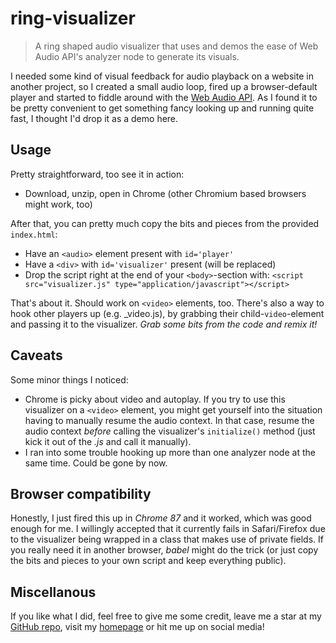 # ring-visualizer
>A ring shaped audio visualizer that uses and demos the ease of Web Audio API's analyzer node to generate its visuals.

I needed some kind of visual feedback for audio playback on a website in another project, so I created a small audio loop, fired up a browser-default player and started to fiddle around with the [Web Audio API](https://webaudio.github.io/web-audio-api/#audionode). As I found it to be pretty convenient to get something fancy looking up and running quite fast, I thought I'd drop it as a demo here.

## Usage
Pretty straightforward, too see it in action:
* Download, unzip, open in Chrome (other Chromium based browsers might work, too)

After that, you can pretty much copy the bits and pieces from the provided `index.html`:
* Have an `<audio>` element present with `id='player'`
* Have a `<div>` with `id='visualizer'` present (will be replaced)
* Drop the script right at the end of your `<body>`-section with: `<script src="visualizer.js" type="application/javascript"></script>`

That's about it. Should work on `<video>` elements, too. There's also a way to hook other players up (e.g. _video.js), by grabbing their child-`video`-element and passing it to the visualizer.
_Grab some bits from the code and remix it!_

## Caveats
Some minor things I noticed:
* Chrome is picky about video and autoplay. If you try to use this visualizer on a `<video>` element, you might get yourself into the situation having to manually resume the audio context. In that case, resume the audio context _before_ calling the visualizer's `initialize()` method (just kick it out of the _.js_ and call it manually).
* I ran into some trouble hooking up more than one analyzer node at the same time. Could be gone by now.

## Browser compatibility
Honestly, I just fired this up in _Chrome 87_ and it worked, which was good enough for me. I willingly accepted that it currently fails in Safari/Firefox due to the visualizer being wrapped in a class that makes use of private fields. If you really need it in another browser, _babel_ might do the trick (or just copy the bits and pieces to your own script and keep everything public).

## Miscellanous
If you like what I did, feel free to give me some credit, leave me a star at my [GitHub repo](https://github.com/dyazdan/ring-visualizer), visit my [homepage](https://dyaz.de) or hit me up on social media!

